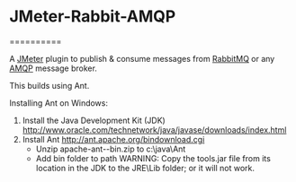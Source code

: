 # JMeter-Rabbit-AMQP #
==========

A [JMeter](http://jmeter.apache.org/) plugin to publish & consume messages from [RabbitMQ](http://www.rabbitmq.com/) or any [AMQP](http://www.amqp.org/) message broker.

This builds using Ant.

Installing Ant on Windows:

1. Install the Java Development Kit (JDK) http://www.oracle.com/technetwork/java/javase/downloads/index.html
2. Install Ant http://ant.apache.org/bindownload.cgi
   - Unzip apache-ant-<ver>-bin.zip to c:\java\Ant
   - Add bin folder to path
        WARNING: Copy the tools.jar file from its location in the JDK to the JRE<ver>\Lib folder; or it will not work.


